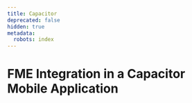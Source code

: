 ```yaml
---
title: Capacitor
deprecated: false
hidden: true
metadata:
  robots: index
---
```

# FME Integration in a Capacitor Mobile Application